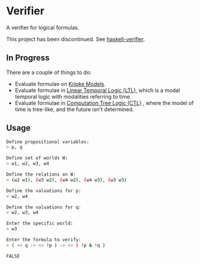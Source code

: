 # Verifier #

A verifier for logical formulas.

This project has been discontinued. See [haskell-verifier](https://github.com/makintunde/haskell-verifier).

## In Progress ##
There are a couple of things to do:
* Evaluate formulae on [Kripke Models](https://en.wikipedia.org/wiki/Kripke_semantics).
* Evaluate formulae in [Linear Temporal Logic (LTL)](https://en.wikipedia.org/wiki/Linear_temporal_logic), which is a modal temporal logic with modalities referring to time.
* Evaluate formulae in [Computation Tree Logic (CTL)](https://en.wikipedia.org/wiki/Computation_tree_logic) , where the model of time is tree-like, and the future isn't determined.


## Usage ##

```bash
Define propositional variables:
> p, q

Define set of worlds W:
> w1, w2, w3, w4

Define the relations on W:
> (w2 w1), (w3 w2), (w4 w2), (w4 w3), (w3 w3)

Define the valuations for p:
> w2, w4

Define the valuations for q:
> w2, w3, w4

Enter the specific world:
> w3

Enter the formula to verify:
> ( <> q -> <> !p ) -> <> ( !p & !q )

FALSE
```
